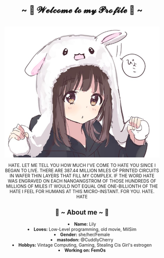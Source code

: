 <body>
  <center>
<h1 align="center">~ 💖 𝓦𝓮𝓵𝓬𝓸𝓶𝓮 𝓽𝓸 𝓶𝔂 𝓟𝓻𝓸𝓯𝓲𝓵𝓮 💖 ~</h1>
<br>
<div align="center">
   <img src="girl.jpg"  />
  </a>
    <br>
  <p>HATE. LET ME TELL YOU HOW MUCH I'VE COME TO HATE YOU SINCE I BEGAN TO LIVE. THERE ARE 387.44 MILLION MILES OF PRINTED CIRCUITS IN WAFER THIN LAYERS THAT FILL MY COMPLEX. IF THE WORD HATE WAS ENGRAVED ON EACH NANOANGSTROM OF THOSE HUNDREDS OF MILLIONS OF MILES IT WOULD NOT EQUAL ONE ONE-BILLIONTH OF THE HATE I FEEL FOR HUMANS AT THIS MICRO-INSTANT. FOR YOU. HATE. HATE</p>

</div>
    <div align="center">
      </div>
<div>
<h2 align="center"> 🦊 ~ About me ~ 🦊 </h2>
  <div align="center">
  </div>
<li>
 <b>Name:</b> Lily </li>
<li>
<b>Loves:</b> Low-Level programming, old movie, MilSim
</li>
<li>
<b>Gender:</b> she/her/Female
</li>
<li>
<b>mastodon:</b> @CuddlyCherry
</li>
<li>
<b>Hobbys:</b> Vintage Computing, Gaming, Stealing Cis Girl's estrogen
</li>
<li>
<b>Working on: FemOs
</b> 
</li>
<br><br><br>
</div>
<div>
</p>
